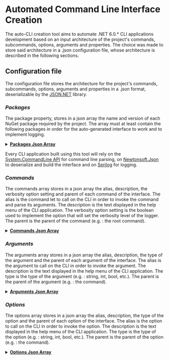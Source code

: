 # Automated Command Line Interface Creation

The auto-CLI creation tool aims to automate .NET 6.0.\* CLI applications development based on an input architecture of the project's commands, subcommands, options, arguments and properties.
The choice was made to store said architecture in a .json configuration file, whose architecture is described in the following sections.

## Configuration file

The configuration file stores the architecture for the project's commands, subcommands, options, arguments and properties in a .json format, deserializable by the [JSON.NET](https://www.newtonsoft.com) library.

### _Packages_

The package property, stores in a json array the name and version of each NuGet package required by the project. The array must at least contain the following packages in order for the auto-generated interface to work and to implement logging.

<details>
<summary><b><u>
Packages Json Array
</u></b></summary>

```json
"Packages": [
    {
      "Name": "System.CommandLine",
      "Version": "--prerelease"
    },
    {
      "Name": "Newtonsoft.Json",
      "Version": "--prerelease"
    },
    {
      "Name": "Serilog",
      "Version": "--prerelease"
    },
    {
      "Name": "Serilog.Sinks.Console",
      "Version": "--prerelease"
    },
    {
      "Name": "Serilog.Sinks.File",
      "Version": "--prerelease"
    }
  ]
```

</details>

Every CLI application built using this tool will rely on the [System.CommandLine API](https://github.com/dotnet/command-line-api) for command line parsing, on [Newtonsoft.Json](https://www.newtonsoft.com/json) to deserialize and build the interface and on [Serilog](https://serilog.net/) for logging.

### _Commands_

The commands array stores in a json array the alias, description, the verbosity option setting and parent of each command of the interface. The alias is the command let to call on the CLI in order to invoke the command and parse its arguments. The description is the text displayed in the help menu of the CLI application. The verbosity option setting is the boolean used to implement the option that will set the verbosity level of the logger. The parent is the parent of the command (e.g. : the root command).

<details>
<summary><b><u>
Commands Json Array
</u></b></summary>

```json
  "Commands": [
    {
      "Alias": "alias",
      "Parent": "parent",
      "Verbosity": "bool",
      "Description": "description"
    }
  ]
```

</details>

### _Arguments_

The arguments array stores in a json array the alias, description, the type of the argument and the parent of each argument of the interface. The alias is the argument to call on the CLI in order to invoke the argument. The description is the text displayed in the help menu of the CLI application. The type is the type of the argument (e.g. : string, int, bool, etc.). The parent is the parent of the argument (e.g. : the command).

<details>
<summary><b><u>
Arguments Json Array
</u></b></summary>

```json
  "Arguments": [
    {
      "Alias": "<name>",
      "Type": "Type",
      "Command": "command-alias",
      "Defaultvalue": null,
      "Description": "description"
    }
  ]
```

</details>

### _Options_

The options array stores in a json array the alias, description, the type of the option and the parent of each option of the interface. The alias is the option to call on the CLI in order to invoke the option. The description is the text displayed in the help menu of the CLI application. The type is the type of the option (e.g. : string, int, bool, etc.). The parent is the parent of the option (e.g. : the command).

<details>
<summary><b><u>
Options Json Array
</u></b></summary>

```json
  "Options": [
    {
      "Aliases": ["--option", "-o"],
      "Type": "Type",
      "Command": "command-alias",
      "Required": "bool",
      "Defaultvalue": "string",
      "Description": "description"
    }
  ]
```

</details>
